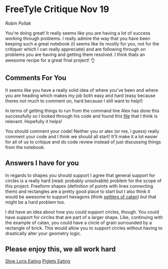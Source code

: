 # FreeTyle Critique Nov 19
_Robin Pollak_ 

You're doing great! It really seems like you are having a lot of success working through problems. I really admire the way that you have been keeping such a great notebook (it seems like its mostly for you, not for the critiquer which I can really appreciate) and are following through on problems you are having and getting them resolved. I think thats an awesome recipe for a great final project! 👌

## Comments For You
It seems like you have a really solid idea of where you've been and where you are heading which makes my job both easy and hard (easy because theres not much to comment on, hard because I still want to help!) 

In terms of getting things to run from the command line Alex has done this successfully so I looked through his code and found this [file](https://github.com/hmc-aozdemir/project/blob/master/src/main/scala/construct/input/loader/Loader.scala) that I think is relevant. Hopefully it helps!

You should comment your code! Neither you or alex (or me, i guess) really comment your code and I think we should all start! It'll make it a lot easier for all of us to critique and do code review instead of just discussing things from the notebook.

## Answers I have for you
In regards to shapes you should support I agree that general support for circles is a really hard (read: probably unsolvable) problem for the scope of this project. Freeform shapes (definition of points with lines connecting them) and rectangles are a pretty good place to start but I also think it would be awesome to support hexagons (think [settlers of catan](http://www.profeasy.com/Settlers_Boardgame/assets/images/komplett_M.jpg)) but that might be a hard problem too.

I did have an idea about how you could support circles, though. You could have support for circles that are part of a larger shape. Like, continuing with the example of catan, you could have a circle of grain surrounded by a rectangle of brick. This would allow you to support circles without having to drastically alter your geometry logic.

## Please enjoy this, we all work hard
[Slow Loris Eating](http://www.photos-albums.com/slow-loris-eating-a-banana-for-scale-album187183/)
[Piglets Eating](http://i.imgur.com/m1iM6pi.gifv)
